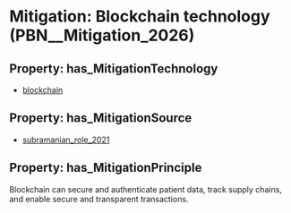 # Mitigation: __Blockchain technology__ (PBN__Mitigation_2026)

## Property: has_MitigationTechnology

* [blockchain](../Technology/PBN__Technology_94)

## Property: has_MitigationSource

* [subramanian_role_2021](../Article/PBN__Article_226)

## Property: has_MitigationPrinciple

Blockchain can secure and authenticate patient data, track supply chains, and enable secure and transparent transactions.

